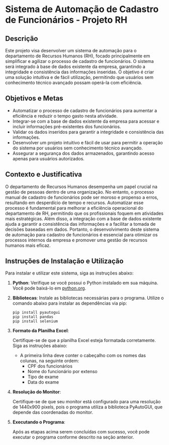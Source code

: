 # Sistema de Automação de Cadastro de Funcionários - Projeto RH

## Descrição

Este projeto visa desenvolver um sistema de automação para o departamento de Recursos Humanos (RH), focado principalmente em simplificar e agilizar o processo de cadastro de funcionários. O sistema será integrado à base de dados existente da empresa, garantindo a integridade e consistência das informações inseridas. O objetivo é criar uma solução intuitiva e de fácil utilização, permitindo que usuários sem conhecimento técnico avançado possam operá-la com eficiência.

## Objetivos e Metas

- Automatizar o processo de cadastro de funcionários para aumentar a eficiência e reduzir o tempo gasto nesta atividade.
- Integrar-se com a base de dados existente da empresa para acessar e incluir informações pré-existentes dos funcionários.
- Validar os dados inseridos para garantir a integridade e consistência das informações.
- Desenvolver um projeto intuitivo e fácil de usar para permitir a operação do sistema por usuários sem conhecimento técnico avançado.
- Assegurar a segurança dos dados armazenados, garantindo acesso apenas para usuários autorizados.

## Contexto e Justificativa

O departamento de Recursos Humanos desempenha um papel crucial na gestão de pessoas dentro de uma organização. No entanto, o processo manual de cadastro de funcionários pode ser moroso e propenso a erros, resultando em desperdício de tempo e recursos. Automatizar esse processo é fundamental para melhorar a eficiência operacional do departamento de RH, permitindo que os profissionais foquem em atividades mais estratégicas. Além disso, a integração com a base de dados existente ajuda a garantir a consistência das informações e a facilitar a tomada de decisões baseadas em dados. Portanto, o desenvolvimento deste sistema de automação para cadastro de funcionários é essencial para otimizar os processos internos da empresa e promover uma gestão de recursos humanos mais eficaz.

## Instruções de Instalação e Utilização

Para instalar e utilizar este sistema, siga as instruções abaixo:

1. **Python**: Verifique se você possui o Python instalado em sua máquina. Você pode baixá-lo em [python.org](https://www.python.org/downloads/).

2. **Bibliotecas**: Instale as bibliotecas necessárias para o programa. Utilize o comando abaixo para instalar as dependências via pip:

    ```
    pip install pyautogui 
    pip install pandas
    pip install selenium
    ```

3. **Formato da Planilha Excel**:

    Certifique-se de que a planilha Excel esteja formatada corretamente. Siga as instruções abaixo:

    - A primeira linha deve conter o cabeçalho com os nomes das colunas, na seguinte ordem:
        - CPF dos funcionários
        - Nome do funcionário por extenso
        - Tipo de exame
        - Data do exame

4. **Resolução do Monitor**:

    Certifique-se de que seu monitor está configurado para uma resolução de 1440x900 pixels, pois o programa utiliza a biblioteca PyAutoGUI, que depende das coordenadas do monitor.

5. **Executando o Programa**:

    Após as etapas acima serem concluídas com sucesso, você pode executar o programa conforme descrito na seção anterior.
